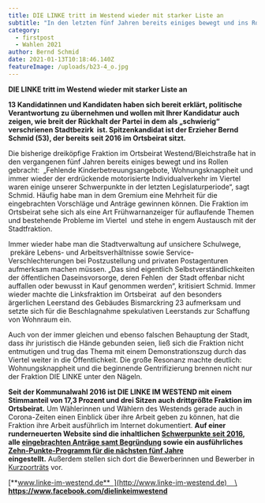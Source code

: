 ```yaml
---
title: DIE LINKE tritt im Westend wieder mit starker Liste an
subtitle: "In den letzten fünf Jahren bereits einiges bewegt und ins Rollen gebracht:"
category:
  - firstpost
  - Wahlen 2021
author: Bernd Schmid
date: 2021-01-13T10:18:46.140Z
featureImage: /uploads/b23-4_o.jpg
---
```

<!--StartFragment-->

**DIE LINKE tritt im Westend wieder mit starker Liste an**

**13 Kandidatinnen und Kandidaten haben sich bereit erklärt, politische Verantwortung zu übernehmen und wollen mit Ihrer Kandidatur auch zeigen, wie breit der Rückhalt der Partei in dem als „schwierig“ verschrienen Stadtbezirk  ist. Spitzenkandidat ist der Erzieher Bernd Schmid (53), der bereits seit 2016 im Ortsbeirat sitzt.**

Die bisherige dreiköpfige Fraktion im Ortsbeirat Westend/Bleichstraße hat in den vergangenen fünf Jahren bereits einiges bewegt und ins Rollen gebracht:  „Fehlende Kinderbetreuungsangebote, Wohnungsknappheit und immer wieder der erdrückende motorisierte Individualverkehr im Viertel waren einige unserer Schwerpunkte in der letzten Legislaturperiode“, sagt Schmid. Häufig habe man in dem Gremium eine Mehrheit für die eingebrachten Vorschläge und Anträge gewinnen können. Die Fraktion im Ortsbeirat sehe sich als eine Art Frühwarnanzeiger für auflaufende Themen und bestehende Probleme im Viertel  und stehe in engem Austausch mit der Stadtfraktion.

Immer wieder habe man die Stadtverwaltung auf unsichere Schulwege,  prekäre Lebens- und Arbeitsverhältnisse sowie Service-Verschlechterungen bei Postzustellung und privaten Postagenturen aufmerksam machen müssen. „Das sind eigentlich Selbstverständlichkeiten der öffentlichen Daseinsvorsorge, deren Fehlen  der Stadt offenbar nicht auffallen oder bewusst in Kauf genommen werden“, kritisiert Schmid. Immer wieder machte die Linksfraktion im Ortsbeirat  auf den besonders ärgerlichen Leerstand des Gebäudes Bismarckring 23 aufmerksam und setzte sich für die Beschlagnahme spekulativen Leerstands zur Schaffung von Wohnraum ein.

Auch von der immer gleichen und ebenso falschen Behauptung der Stadt, dass ihr juristisch die Hände gebunden seien, ließ sich die Fraktion nicht entmutigen und trug das Thema mit einem Demonstrationszug durch das Viertel weiter in die Öffentlichkeit. Die große Resonanz machte deutlich: Wohnungsknappheit und die beginnende Gentrifizierung brennen nicht nur der Fraktion DIE LINKE unter den Nägeln.

**Seit der Kommunalwahl 2016 ist DIE LINKE IM WESTEND mit einem Stimmanteil von 17,3 Prozent und drei Sitzen auch drittgrößte Fraktion im Ortsbeirat.** Um Wählerinnen und Wählern des Westends gerade auch in Corona-Zeiten einen Einblick über ihre Arbeit geben zu können, hat die Fraktion ihre Arbeit ausführlich im Internet dokumentiert. **Auf einer runderneuerten Website sind die inhaltlichen [Schwerpunkte seit 2016](https://www.linke-im-westend.de/bilanz-2016-21), alle [eingebrachten Anträge samt Begründung](https://www.linke-im-westend.de/treibende-kraft-viel-bewegt) sowie ein ausführliches [Zehn-Punkte-Programm für die nächsten fünf Jahre](https://www.linke-im-westend.de/mehr-f%C3%BCr-die-mehrheit) eingestellt.** Außerdem stellen sich dort die Bewerberinnen und Bewerber in [Kurzporträts](https://www.linke-im-westend.de/groups/lobm) vor.[](http://www.linke-im-westend.de)[](http://www.linke-im-westend.de)

[**www.linke-im-westend.de**  ](http://www.linke-im-westend.de)    \
**<https://www.facebook.com/dielinkeimwestend>**

<!--EndFragment-->